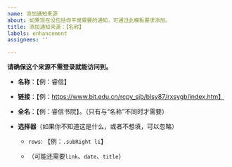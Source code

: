```yaml
---
name: 添加通知来源
about: 如果现在没包括你平常需要的通知，可通过此模板要求添加。
title: 添加通知来源：【名称】
labels: enhancement
assignees: ''

---
```


**请确保这个来源不需登录就能访问到。**

- **名称**：【例：睿信】

- **链接**：【例：https://www.bit.edu.cn/rcpy_sjb/blsy87/rxsygb/index.htm】

- **全名**：【例：睿信书院】。（只有与“名称”不同时才需要）

- **选择器**（如果你不知道这是什么，或者不想填，可以忽略）

  - `rows`: 【例：`.subRight li`】

  - （可能还需要`link`、`date`、`title`）
